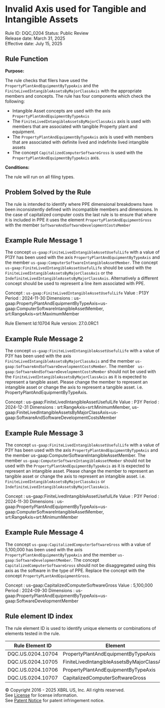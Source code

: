 # Invalid Axis used for Tangible and Intangible Assets
Rule ID: DQC_0204
Status: Public Review  
Release date: March 31, 2025  
Effective date: July 15, 2025

## Rule Function

**Purpose:** 

The rule checks that filers have used the `PropertyPlantAndEquipmentByTypeAxis` and the `FiniteLivedIntangibleAssetsByMajorClassAxis` with the appropriate members and concepts.  The rule has four components which check the following:

* Intangible Asset concepts are used with the axis `PropertyPlantAndEquipmentByTypeAxis`
* The `FiniteLivedIntangibleAssetsByMajorClassAxis` axis is used with members that are associated with tangible Property plant and equipment.
* The `PropertyPlantAndEquipmentByTypeAxis` axis is used with members that are associated with definite lived and indefinite lived intangible assets
* The concept `CapitalizedComputerSoftwareGross` is used with the `PropertyPlantAndEquipmentByTypeAxis` axis.

**Conditions:**

The rule will run on all filing types. 

## Problem Solved by the Rule

The rule is intended to identify where PPE dimensional breakdowns have been inconsistently defined with incompatible members and dimensions.  In the case of capitalized computer costs the last rule is to ensure that where it is included in PPE it uses the element `PropertyPlantAndEquipmentGross` with the member  `SoftwareAndSoftwareDevelopmentCostsMember`

## Example Rule Message 1

The concept  `us-gaap:FiniteLivedIntangibleAssetUsefulLife` with a value of P13Y has been used with the axis `PropertyPlantAndEquipmentByTypeAxis` and the member `us-gaap:ComputerSoftwareIntangibleAssetMember`. The concept  `us-gaap:FiniteLivedIntangibleAssetUsefulLife`  should be used with the `FiniteLivedIntangibleAssetsByMajorClassAxis` or the `IndefiniteLivedIntangibleAssetsByMajorClassAxis`. Alternatively a different concept should be used to represent a line item associated with PPE.

Concept : `us-gaap:FiniteLivedIntangibleAssetUsefulLife`
Value : P13Y
Period : 2024-11-30
Dimensions : us-gaap:PropertyPlantAndEquipmentByTypeAxis=us-gaap:ComputerSoftwareIntangibleAssetMember, srt:RangeAxis=srt:MaximumMember

Rule Element Id:10704
Rule version: 27.0.0RC1

## Example Rule Message 2

The concept  `us-gaap:FiniteLivedIntangibleAssetUsefulLife` with a value of P3Y has been used with the axis `FiniteLivedIntangibleAssetsByMajorClassAxis` and the member `us-gaap:SoftwareAndSoftwareDevelopmentCostsMember`. The member ` us-gaap:SoftwareAndSoftwareDevelopmentCostsMember` should not be used with the `FiniteLivedIntangibleAssetsByMajorClassAxis` as it is expected to represent a tangible asset. Please change the member to represent an intangible asset or change the axis to represent a tangible asset. i.e. PropertyPlantAndEquipmentByTypeAxis.

Concept : us-gaap:FiniteLivedIntangibleAssetUsefulLife
Value : P3Y
Period : 2024-12-31
Dimensions : srt:RangeAxis=srt:MinimumMember, us-gaap:FiniteLivedIntangibleAssetsByMajorClassAxis=us-gaap:SoftwareAndSoftwareDevelopmentCostsMember

## Example Rule Message 3

The concept `us-gaap:FiniteLivedIntangibleAssetUsefulLife` with a value of P3Y has been used with the axis `PropertyPlantAndEquipmentByTypeAxis` and the member us-gaap:ComputerSoftwareIntangibleAssetMember. The member  `us-gaap:ComputerSoftwareIntangibleAssetMember` should not be used with the `PropertyPlantAndEquipmentByTypeAxis` as it is expected to represent an intangible asset. Please change the member to represent an tangible asset or change the axis to represent an intangible asset. i.e. `FiniteLivedIntangibleAssetsByMajorClassAxis` or `IndefiniteLivedIntangibleAssetsByMajorClassAxis`.

Concept : us-gaap:FiniteLivedIntangibleAssetUsefulLife
Value : P3Y
Period : 2024-11-30
Dimensions : us-gaap:PropertyPlantAndEquipmentByTypeAxis=us-gaap:ComputerSoftwareIntangibleAssetMember, srt:RangeAxis=srt:MinimumMember

## Example Rule Message 4

The concept `us-gaap:CapitalizedComputerSoftwareGross` with a value of 5,100,000 has been used with the axis `PropertyPlantAndEquipmentByTypeAxis` and the member `us-gaap:SoftwareDevelopmentMember`. The concept `CapitalizedComputerSoftwareGross` should not be disaggregated using this axis as the software in the type of PPE. Replace the concept with the concept `PropertyPLantAndEquipmentGross`.

Concept : us-gaap:CapitalizedComputerSoftwareGross
Value : 5,100,000
Period : 2024-09-30
Dimensions : us-gaap:PropertyPlantAndEquipmentByTypeAxis=us-gaap:SoftwareDevelopmentMember

## Rule element ID index  
The rule element ID is used to identify unique elements or combinations of elements tested in the rule.

|Rule Element ID|Element|
|--- |--- |
| DQC.US.0204.10704 |PropertyPlantAndEquipmentByTypeAxis|
| DQC.US.0204.10705 |FiniteLivedIntangibleAssetsByMajorClassAxis|
| DQC.US.0204.10706 |PropertyPlantAndEquipmentByTypeAxis|
| DQC.US.0204.10707 |CapitalizedComputerSoftwareGross|


© Copyright 2016 - 2025 XBRL US, Inc. All rights reserved.   
See [License](https://xbrl.us/dqc-license) for license information.  
See [Patent Notice](https://xbrl.us/dqc-patent) for patent infringement notice. 
